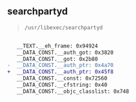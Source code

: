 ## searchpartyd

> `/usr/libexec/searchpartyd`

```diff

   __TEXT.__eh_frame: 0x94924
   __DATA_CONST.__auth_got: 0x3820
   __DATA_CONST.__got: 0x2b80
-  __DATA_CONST.__auth_ptr: 0x4a70
+  __DATA_CONST.__auth_ptr: 0x45f8
   __DATA_CONST.__const: 0x72560
   __DATA_CONST.__cfstring: 0x40
   __DATA_CONST.__objc_classlist: 0x748

```
